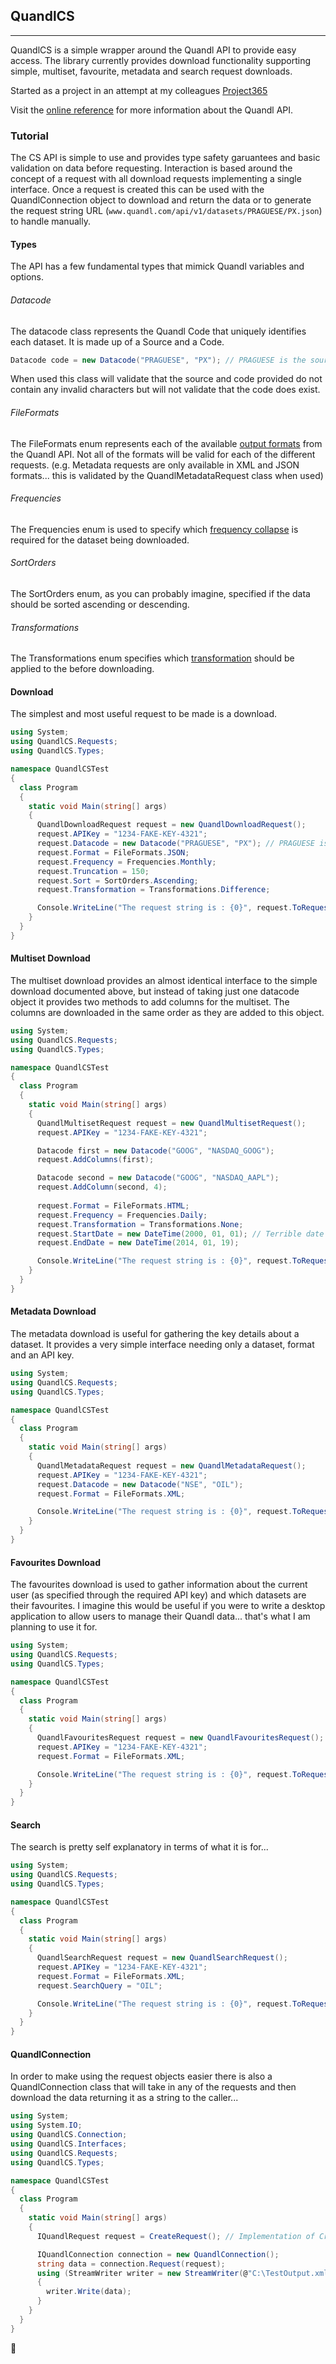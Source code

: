 ## QuandlCS

***

QuandlCS is a simple wrapper around the Quandl API to provide easy access. The library currently provides download functionality supporting simple, multiset, favourite, metadata and search request downloads. 

Started as a project in an attempt at my colleagues [Project365](http://staticcast.wordpress.com/2013/12/28/programming-365/)  

Visit the [online reference](https://www.quandl.com/help/api) for more information about the Quandl API.

### Tutorial
The CS API is simple to use and provides type safety garuantees and basic validation on data before requesting. Interaction is based around the concept of a request with all download requests implementing a single interface. Once a request is created this can be used with the QuandlConnection object to download and return the data or to generate the request string URL (`www.quandl.com/api/v1/datasets/PRAGUESE/PX.json`) to handle manually. 

#### Types
The API has a few fundamental types that mimick Quandl variables and options. 

###### Datacode
The datacode class represents the Quandl Code that uniquely identifies each dataset. It is made up of a Source and a Code. 

```c#
Datacode code = new Datacode("PRAGUESE", "PX"); // PRAGUESE is the source, PX is the datacode
```

When used this class will validate that the source and code provided do not contain any invalid characters but will not validate that the code does exist.


###### FileFormats
The FileFormats enum represents each of the available [output formats](https://www.quandl.com/help/api#Data-Formats) from the Quandl API. Not all of the formats will be valid for each of the different requests. (e.g. Metadata requests are only available in XML and JSON formats... this is validated by the QuandlMetadataRequest class when used)


###### Frequencies
The Frequencies enum is used to specify which [frequency collapse](https://www.quandl.com/help/api#Data-Manipulation) is required for the dataset being downloaded.


###### SortOrders
The SortOrders enum, as you can probably imagine, specified if the data should be sorted ascending or descending. 


###### Transformations
The Transformations enum specifies which [transformation](https://www.quandl.com/help/api#Data-Manipulation) should be applied to the before downloading. 


#### Download
The simplest and most useful request to be made is a download. 

```c#
using System;
using QuandlCS.Requests;
using QuandlCS.Types;

namespace QuandlCSTest
{
  class Program
  {
    static void Main(string[] args)
    {
      QuandlDownloadRequest request = new QuandlDownloadRequest();
      request.APIKey = "1234-FAKE-KEY-4321";
      request.Datacode = new Datacode("PRAGUESE", "PX"); // PRAGUESE is the source, PX is the datacode
      request.Format = FileFormats.JSON;
      request.Frequency = Frequencies.Monthly;
      request.Truncation = 150;
      request.Sort = SortOrders.Ascending;
      request.Transformation = Transformations.Difference;

      Console.WriteLine("The request string is : {0}", request.ToRequestString());
    }
  }
}
```

#### Multiset Download
The multiset download provides an almost identical interface to the simple download documented above, but instead of taking just one datacode object it provides two methods to add columns for the multiset. The columns are downloaded in the same order as they are added to this object. 

```c#
using System;
using QuandlCS.Requests;
using QuandlCS.Types;

namespace QuandlCSTest
{
  class Program
  {
    static void Main(string[] args)
    {
      QuandlMultisetRequest request = new QuandlMultisetRequest();
      request.APIKey = "1234-FAKE-KEY-4321";

      Datacode first = new Datacode("GOOG", "NASDAQ_GOOG");
      request.AddColumns(first);

      Datacode second = new Datacode("GOOG", "NASDAQ_AAPL");
      request.AddColumn(second, 4);
      
      request.Format = FileFormats.HTML;
      request.Frequency = Frequencies.Daily;
      request.Transformation = Transformations.None;
      request.StartDate = new DateTime(2000, 01, 01); // Terrible date to start as Google IPO was 19/08/2004...
      request.EndDate = new DateTime(2014, 01, 19);

      Console.WriteLine("The request string is : {0}", request.ToRequestString());
    }
  }
}
```

#### Metadata Download
The metadata download is useful for gathering the key details about a dataset. It provides a very simple interface needing only a dataset, format and an API key.  

```c#
using System;
using QuandlCS.Requests;
using QuandlCS.Types;

namespace QuandlCSTest
{
  class Program
  {
    static void Main(string[] args)
    {
      QuandlMetadataRequest request = new QuandlMetadataRequest();
      request.APIKey = "1234-FAKE-KEY-4321";
      request.Datacode = new Datacode("NSE", "OIL");      
      request.Format = FileFormats.XML;

      Console.WriteLine("The request string is : {0}", request.ToRequestString());
    }
  }
}
```

#### Favourites Download
The favourites download is used to gather information about the current user (as specified through the required API key) and which datasets are their favourites. I imagine this would be useful if you were to write a desktop application to allow users to manage their Quandl data... that's what I am planning to use it for.

```c#
using System;
using QuandlCS.Requests;
using QuandlCS.Types;

namespace QuandlCSTest
{
  class Program
  {
    static void Main(string[] args)
    {
      QuandlFavouritesRequest request = new QuandlFavouritesRequest();
      request.APIKey = "1234-FAKE-KEY-4321";
      request.Format = FileFormats.XML;

      Console.WriteLine("The request string is : {0}", request.ToRequestString());
    }
  }
}
```

#### Search
The search is pretty self explanatory in terms of what it is for... 

```c#
using System;
using QuandlCS.Requests;
using QuandlCS.Types;

namespace QuandlCSTest
{
  class Program
  {
    static void Main(string[] args)
    {
      QuandlSearchRequest request = new QuandlSearchRequest();
      request.APIKey = "1234-FAKE-KEY-4321";
      request.Format = FileFormats.XML;
      request.SearchQuery = "OIL";

      Console.WriteLine("The request string is : {0}", request.ToRequestString());
    }
  }
}
```

#### QuandlConnection
In order to make using the request objects easier there is also a QuandlConnection class that will take in any of the requests and then download the data returning it as a string to the caller...


```c#
using System;
using System.IO;
using QuandlCS.Connection;
using QuandlCS.Interfaces;
using QuandlCS.Requests;
using QuandlCS.Types;

namespace QuandlCSTest
{
  class Program
  {
    static void Main(string[] args)
    {
      IQuandlRequest request = CreateRequest(); // Implementation of CreateRequest() left as a challenge to the reader

      IQuandlConnection connection = new QuandlConnection();
      string data = connection.Request(request);
      using (StreamWriter writer = new StreamWriter(@"C:\TestOutput.xml"))
      {
        writer.Write(data);
      }     
    }
  }
}
```




:koala: